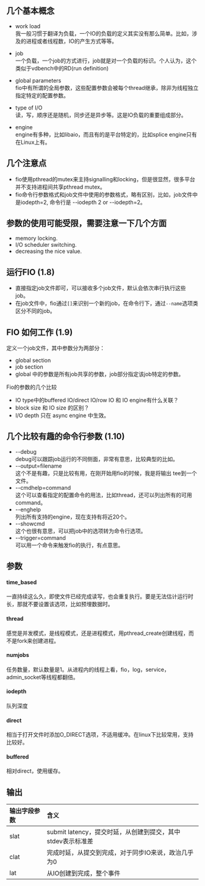 ## 几个基本概念
* work load  
我一般习惯于翻译为负载，一个IO的负载的定义其实没有那么简单。比如，涉及的进程或者线程数，IO的产生方式等等。

* job  
一个负载，一个job的方式进行，job就是对一个负载的标识。个人认为，这个类似于vdbench中的RD(run definition)

* global parameters  
fio中有所谓的全局参数，这些配置参数会被每个thread继承，除非为线程独立指定特定的配置参数。

* type of I/O  
读，写，顺序还是随机，同步还是异步等。这是IO负载的重要组成部分。

* engine  
engine有多种，比如libaio，而且有的是平台特定的，比如splice engine只有在Linux上有。

## 几个注意点
* fio使用pthread的mutex来主持signalling和locking，但是很显然，很多平台并不支持进程间共享pthread mutex。
* fio命令行参数格式和job文件中使用的参数格式，略有区别，比如，job文件中是iodepth=2, 命令行是 --iodepth 2 or --iodepth=2。

## 参数的使用可能受限，需要注意一下几个方面
* memory locking.
* I/O scheduler switching.
* decreasing the nice value.

## 运行FIO (1.8)
* 直接指定job文件即可，可以接收多个job文件，默认会依次串行执行这些job。
* 在job文件中，fio通过`[]`来识别一个新的job，在命令行下，通过`--name`选项类区分不同的job。

## FIO 如何工作 (1.9)
定义一个job文件，其中参数分为两部分：
* global section 
* job section
* global 中的参数是所有job共享的参数，job部分指定该job特定的参数。

Fio的参数的几个比较
* IO type中的buffered  IO/direct IO/row IO 和 IO engine有什么关联？
* block size 和 IO size 的区别？
* I/O depth 只在 async engine 中生效。

## 几个比较有趣的命令行参数 (1.10)
* --debug  
debug可以跟踪job运行的不同侧面，非常有意思，比较典型的比如。
* --output=filename  
这个不是有趣，只是比较有用，在刚开始用fio的时候，我是将输出 tee到一个文件。
* --cmdhelp=command  
这个可以查看指定的配置命令的用法，比如thread，还可以列出所有的可用command。
* --enghelp  
列出所有支持的engine，现在支持有将近20个。
* --showcmd  
这个也很有意思，可以把job中的选项转为命令行选项。
* --trigger=command  
可以用一个命令来触发fio的执行，有点意思。

## 参数
#### time_based
一直持续这么久，即使文件已经完成读写，也会重复执行。要是无法估计运行时长，那就不要设置该选项，比如预埋数据时。

#### thread
感觉是并发模式，是线程模式，还是进程模式，用pthread_create创建线程，而不是fork来创建进程。

#### numjobs
任务数量，默认数量是1。从进程内的线程上看，fio，log，service，admin_socket等线程都翻倍。

#### iodepth
队列深度

#### direct
相当于打开文件时添加O_DIRECT选项，不适用缓冲。在linux下比较常用，支持比较好。

#### buffered
相对direct，使用缓存。

## 输出
|输出字段参数|含义|
|:-|:-|
|slat|submit latency，提交时延，从创建到提交，其中stdev表示标准差|
|clat|完成时延，从提交到完成，对于同步IO来说，政治几乎为0|
|lat|从IO创建到完成，整个事件|
